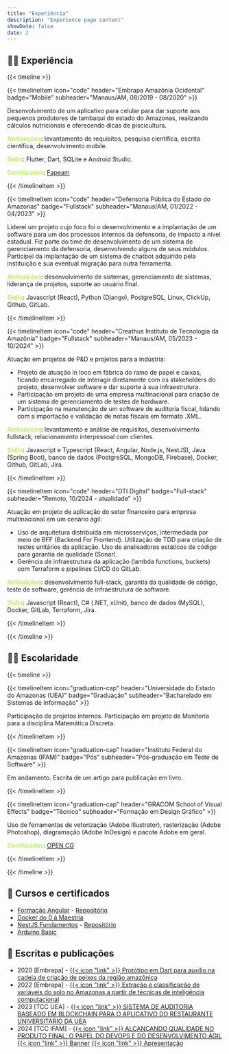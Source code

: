 ```yaml
---
title: "Experiência"
description: "Experience page content"
showDate: false
date: 2
---
```


## 👨‍💻 Experiência

{{< timeline >}}

  {{< timelineItem 
    icon="code" 
    header="Embrapa Amazônia Ocidental" 
    badge="Mobile" 
    subheader="Manaus/AM, 08/2019 - 08/2020" >}}

  Desenvolvimento de um aplicativo para celular para dar suporte aos pequenos produtores de tambaqui do estado do Amazonas, realizando cálculos nutricionais e oferecendo dicas de piscicultura. <br />

  <b style="color:#bef264">Atribuições</b>: levantamento de requisitos, pesquisa científica, escrita científica, desenvolvimento mobile. <br />

  <b style="color:#bef264">Skills</b>: Flutter, Dart, SQLite e Android Studio. <br />

  <b style="color:#bef264">Certificados</b>: <a href="https://drive.google.com/file/d/1ncXImbudZbRaGhVEXxaVBgyK3C7c4O83/view?usp=sharing" target="_blank">Fapeam</a>

  {{< /timelineItem >}}


  {{< timelineItem 
    icon="code" 
    header="Defensoria Pública do Estado do Amazonas" 
    badge="Fullstack" 
    subheader="Manaus/AM, 01/2022 - 04/2023" >}}

  Liderei um projeto cujo foco foi o desenvolvimento e a implantação de um software para um dos processos internos da defensoria, de impacto a nível estadual. Fiz parte do time de desenvolvimento de um sistema de gerenciamento da defensoria, desenvolvendo alguns de seus módulos. Participei da implantação de um sistema de chatbot adquirido pela instituição e sua eventual migração para outra ferramenta. <br />

  <b style="color:#bef264">Atribuições</b>: desenvolvimento de sistemas, gerenciamento de sistemas, liderança de projetos, suporte ao usuário final. <br />

  <b style="color:#bef264">Skills</b>: Javascript (React), Python (Django), PostgreSQL, Linux, ClickUp, Github, GitLab.

  {{< /timelineItem >}}


  {{< timelineItem 
    icon="code" 
    header="Creathus Instituto de Tecnologia da Amazônia" 
    badge="Fullstack" 
    subheader="Manaus/AM, 05/2023 - 10/2024" >}}

  Atuação em projetos de P&D e projetos para a indústria:
  
  <ul>
    <li>Projeto de atuação in loco em fábrica do ramo de papel e caixas, ficando encarregado de interagir diretamente com os stakeholders do projeto, desenvolver software e dar suporte à sua infraestrutura. </li>
    <li>Participação em projeto de uma empresa multinacional para criação de um sistema de gerenciamento de testes de hardware. </li>
    <li>Participação na manutenção de um software de auditoria fiscal, lidando com a importação e validação de notas fiscais em formato .XML.</li>
  </ul>

  <b style="color:#bef264">Atribuições</b>: levantamento e análise de requisitos, desenvolvimento fullstack, relacionamento interpessoal com clientes. <br />

  <b style="color:#bef264">Skills</b>: Javascript e Typescript (React, Angular, Node.js, NestJS), Java (Spring Boot), banco de dados (PostgreSQL, MongoDB, Firebase), Docker, Github, GitLab, Jira.

  {{< /timelineItem >}}

  {{< timelineItem 
    icon="code" 
    header="DTI Digital" 
    badge="Full-stack" 
    subheader="Remoto, 10/2024 - atualidade" >}}

  Atuação em projeto de aplicação do setor financeiro para empresa multinacional em um cenário ágil:
  
  <ul>
    <li>Uso de arquitetura distribuída em microsserviços, intermediada por meio de BFF (Backend For Frontend). Utilização de TDD para criação de testes unitários da aplicação. Uso de analisadores estáticos de código para garantia de qualidade (Sonar).</li>
    <li>Gerência de infraestrutura da aplicação (lambda functions, buckets) com Terraform e pipelines CI/CD do GitLab.</li>
  </ul>

  <b style="color:#bef264">Atribuições</b>: desenvolvimento full-stack, garantia da qualidade de código, teste de software, gerência de infraestrutura de software.<br />

  <b style="color:#bef264">Skills</b>: Javascript (React), C# (.NET, xUnit), banco de dados (MySQL), Docker, GitLab, Terraform, Jira.

  {{< /timelineItem >}}

{{< /timeline >}}


## 👨‍🎓 Escolaridade

{{< timeline >}}

  {{< timelineItem 
    icon="graduation-cap" 
    header="Universidade do Estado do Amazonas (UEA)" 
    badge="Graduação" 
    subheader="Bacharelado em Sistemas de Informação" >}}

  Participação de projetos internos. Participação em projeto de Monitoria para a disciplina Matemática Discreta.

  {{< /timelineItem >}}

   {{< timelineItem 
    icon="graduation-cap" 
    header="Instituto Federal do Amazonas (IFAM)" 
    badge="Pós" 
    subheader="Pós-graduação em Teste de Software" >}}

  Em andamento. Escrita de um artigo para publicação em livro.

  {{< /timelineItem >}}

  {{< timelineItem 
    icon="graduation-cap" 
    header="GRACOM School of Visual Effects" 
    badge="Técnico" 
    subheader="Formação em Design Gráfico" >}}

  Uso de ferramentas de vetorização (Adobe Illustrator), rasterização (Adobe Photoshop), diagramação (Adobe InDesign) e pacote Adobe em geral. <br />

  <b style="color:#bef264">Certificados</b>: <a href="https://drive.google.com/file/d/15ozzbJ7kk8Ey3eKg24LOqk7x9Mgmj_az/view?usp=sharing" target="_blank">OPEN CG</a>
  

  {{< /timelineItem >}}

{{< /timeline >}}


## 💪 Cursos e certificados

- [Formação Angular](https://drive.google.com/file/d/1qRCwRiCgyMi83e29Z0TgJInDoTb_QGFG/view?usp=sharing) - [Repositório](https://github.com/LuizGlomyer/angular-studies)
- [Docker do 0 à Maestria](https://drive.google.com/file/d/1L9I0eXgrHmyOy4WIruKi56eP_cKAlEzC/view?usp=sharing)
- [NestJS Fundamentos](https://drive.google.com/file/d/1wzH0aMgGWNQJdJbmu-MAQtDYjA8ZoY1Q/view?usp=sharing) - [Repositório](https://github.com/LuizGlomyer/nestjs-studies)
- [Arduino Basic](https://drive.google.com/file/d/1SbG_RPruB_UzZ7EVxm9qtUtlqZhyQEkL/view?usp=sharing)


## 📖 Escritas e publicações

- 2020 [Embrapa] - [{{< icon "link" >}} Protótipo em Dart para auxílio na cadeia de criação de peixes da região amazônica](https://www.alice.cnptia.embrapa.br/alice/handle/doc/1136117)
- 2022 [Embrapa] - [{{< icon "link" >}} Extração e classificação de variáveis do solo no Amazonas a partir de técnicas de inteligência computacional](https://www.alice.cnptia.embrapa.br/alice/handle/doc/1143133)
- 2023 [TCC UEA] - [{{< icon "link" >}} SISTEMA DE AUDITORIA BASEADO EM BLOCKCHAIN PARA O APLICATIVO DO RESTAURANTE UNIVERSITARIO DA UEA](https://drive.google.com/file/d/1KTyz9U7bHBQ4IQi6FKKIoVqIkGXH-4oC/view?usp=sharing)
- 2024 [TCC IFAM] - [{{< icon "link" >}} ALCANÇANDO QUALIDADE NO PRODUTO FINAL: O PAPEL DO DEVOPS E DO DESENVOLVIMENTO ÁGIL](https://docs.google.com/document/d/1LWDTEi9k_ykGi6CMEpBzvmOt3l4hdxsS/edit?usp=sharing&ouid=116803951867542551138&rtpof=true&sd=true) <br />[{{< icon "link" >}} Banner](https://docs.google.com/presentation/d/1GNau3ZK2rCpB58rg-Z8oQ_V2wxhyF20wRvYjqBF8ZNk/edit?usp=sharing) [{{< icon "link" >}} Apresentação](https://docs.google.com/presentation/d/1eWaoZtRSbGTo8-rpp3_NwrvwfgARZRJLtCqlfSsDGDM/edit?usp=sharing)

